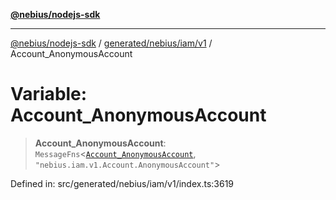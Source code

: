 [**@nebius/nodejs-sdk**](../../../../../README.md)

***

[@nebius/nodejs-sdk](../../../../../README.md) / [generated/nebius/iam/v1](../README.md) / Account\_AnonymousAccount

# Variable: Account\_AnonymousAccount

> **Account\_AnonymousAccount**: `MessageFns`\<[`Account_AnonymousAccount`](../interfaces/Account_AnonymousAccount.md), `"nebius.iam.v1.Account.AnonymousAccount"`\>

Defined in: src/generated/nebius/iam/v1/index.ts:3619
